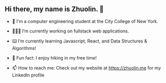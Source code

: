 ## Hi there, my name is Zhuolin. 👋

- 🏫 I'm a computer engineering student at the City College of New York.</br>


- 👨🏻‍💻 I’m currently working on fullstack web applications.</br>


- ⌨️ I’m currently learning Javascript, React, and Data Structures & Algorithms!</br>


- 📔 Fun fact: I enjoy hiking in my free time!</br>


- 📫 How to reach me: Check out my website at https://zhuolin.me for my LinkedIn profile</br>

